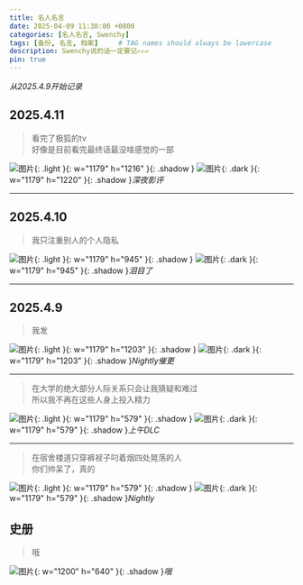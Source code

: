 ```yaml
---
title: 名人名言
date: 2025-04-09 11:38:00 +0800
categories: [名人名言, Swenchy]
tags: [备份, 名言, 档案]     # TAG names should always be lowercase
description: Swenchy说的话一定要记✍️✍️✍️
pin: true
---
```



*从2025.4.9开始记录*

## 2025.4.11

>看完了极狐的tv</br>
>好像是目前看完最终话最没啥感觉的一部

![图片](https://calcobalt.icu/files/47000/IMG_5390.jpeg){: .light }{: w="1179" h="1216" }{: .shadow }
![图片](https://calcobalt.icu/files/47000/IMG_5392.jpeg){: .dark }{: w="1179" h="1220" }{: .shadow }_深夜影评_

--------------------

## 2025.4.10

>我只注重别人的个人隐私

![图片](https://calcobalt.icu/files/47000/IMG_5371.jpeg){: .light }{: w="1179" h="945" }{: .shadow }
![图片](https://calcobalt.icu/files/47000/IMG_5372.jpeg){: .dark }{: w="1179" h="945" }{: .shadow }_泪目了_

--------------------

## 2025.4.9

>我发

![图片](https://calcobalt.icu/files/47000/IMG_5366.jpeg){: .light }{: w="1179" h="1203" }{: .shadow }
![图片](https://calcobalt.icu/files/47000/IMG_5365.jpeg){: .dark }{: w="1179" h="1203" }{: .shadow }_Nightly催更_

--------------------

>在大学的绝大部分人际关系只会让我猜疑和难过</br>
>所以我不再在这些人身上投入精力

![图片](https://calcobalt.icu/files/47000/IMG_5354.jpeg){: .light }{: w="1179" h="579" }{: .shadow }
![图片](https://calcobalt.icu/files/47000/IMG_5358.jpeg){: .dark }{: w="1179" h="579" }{: .shadow }_上午DLC_

--------------------

>在宿舍楼道只穿裤衩子叼着烟四处晃荡的人</br>
>你们帅呆了，真的

![图片](https://calcobalt.icu/files/47000/IMG_5355.jpeg){: .light }{: w="1179" h="579" }{: .shadow }
![图片](https://calcobalt.icu/files/47000/IMG_5359.jpeg){: .dark }{: w="1179" h="579" }{: .shadow }_Nightly_

## 史册

>哦

![图片](https://calcobalt.icu/files/47000/IMG_2471.jpeg){: w="1200" h="640" }{: .shadow }_哦_
